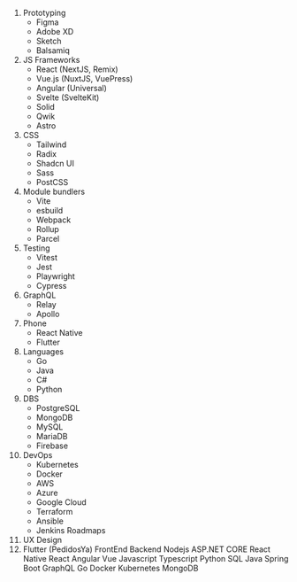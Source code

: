 1. Prototyping
    - Figma
    - Adobe XD
    - Sketch
    - Balsamiq
2. JS Frameworks
    - React (NextJS, Remix)
    - Vue.js (NuxtJS, VuePress)
    - Angular (Universal)
    - Svelte (SvelteKit)
    - Solid
    - Qwik
    - Astro
3. CSS
    - Tailwind
    - Radix
    - Shadcn UI 
    - Sass
    - PostCSS
4. Module bundlers
    - Vite
    - esbuild
    - Webpack
    - Rollup
    - Parcel
5. Testing
    - Vitest
    - Jest
    - Playwright
    - Cypress
6. GraphQL
    - Relay
    - Apollo
7. Phone
    - React Native
    - Flutter
8. Languages
    - Go
    - Java
    - C#
    - Python
9. DBS
    - PostgreSQL
    - MongoDB
    - MySQL
    - MariaDB
    - Firebase
10. DevOps
    - Kubernetes
    - Docker
    - AWS
    - Azure
    - Google Cloud
    - Terraform
    - Ansible
    - Jenkins
Roadmaps
1. UX Design
2. Flutter (PedidosYa)
FrontEnd
Backend
Nodejs
ASP.NET CORE
React Native
React
Angular
Vue
Javascript
Typescript
Python
SQL
Java
Spring Boot
GraphQL
Go 
Docker
Kubernetes
MongoDB

